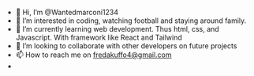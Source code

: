 - 👋 Hi, I’m @Wantedmarconi1234
- 👀 I’m interested in coding, watching football and staying around family.
- 🌱 I’m currently learning web development. Thus html, css, and Javascript. With framework like React and Tailwind
- 💞️ I’m looking to collaborate with other developers on future projects
- 📫 How to reach me on fredakuffo4@gmail.com
- 

<!---
Wantedmarconi1234/Wantedmarconi1234 is a ✨ special ✨ repository because its `README.md` (this file) appears on your GitHub profile.
You can click the Preview link to take a look at your changes.
--->
